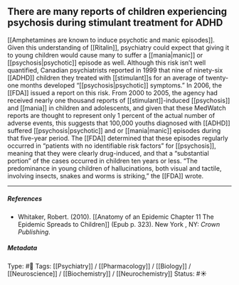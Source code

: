 ## There are many reports of children experiencing psychosis during stimulant treatment for ADHD # 

[[Amphetamines are known to induce psychotic and manic episodes]]. Given this understanding of [[Ritalin]], psychiatry could expect that giving it to young children would cause many to suffer a [[mania|manic]] or [[psychosis|psychotic]] episode as well. Although this risk isn’t well quantified, Canadian psychiatrists reported in 1999 that nine of ninety-six [[ADHD]] children they treated with [[stimulant]]s for an average of twenty-one months developed “[[psychosis|psychotic]] symptoms.” In 2006, the [[FDA]] issued a report on this risk. From 2000 to 2005, the agency had received nearly one thousand reports of [[stimulant]]-induced [[psychosis]] and [[mania]] in children and adolescents, and given that these MedWatch reports are thought to represent only 1 percent of the actual number of adverse events, this suggests that 100,000 youths diagnosed with [[ADHD]] suffered [[psychosis|psychotic]] and or [[mania|manic]] episodes during that five-year period. The [[FDA]] determined that these episodes regularly occurred in “patients with no identifiable risk factors” for [[psychosis]], meaning that they were clearly drug-induced, and that a “substantial portion” of the cases occurred in children ten years or less. “The predominance in young children of hallucinations, both visual and tactile, involving insects, snakes and worms is striking,” the [[FDA]] wrote.

___

##### References

- Whitaker, Robert. (2010). [[Anatomy of an Epidemic Chapter 11 The Epidemic Spreads to Children]] (Epub p. 323). New York , NY: _Crown Publishing_.

##### Metadata

Type: #🔴 
Tags: [[Psychiatry]] / [[Pharmacology]] / [[Biology]] / [[Neuroscience]]  / [[Biochemistry]]  / [[Neurochemistry]] 
Status: #☀️ 